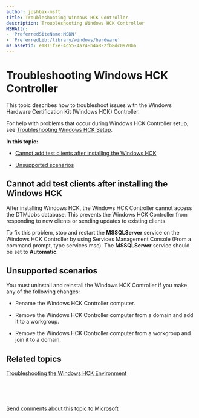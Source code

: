 ```yaml
---
author: joshbax-msft
title: Troubleshooting Windows HCK Controller
description: Troubleshooting Windows HCK Controller
MSHAttr:
- 'PreferredSiteName:MSDN'
- 'PreferredLib:/library/windows/hardware'
ms.assetid: e1811f2e-4c55-4a74-b4a8-2fb8dc0970ba
---
```


# Troubleshooting Windows HCK Controller


This topic describes how to troubleshoot issues with the Windows Hardware Certification Kit (Windows HCK) Controller.

For help with problems that occur during Windows HCK Controller setup, see [Troubleshooting Windows HCK Setup](troubleshooting-windows-hck-setup.md).

**In this topic:**

-   [Cannot add test clients after installing the Windows HCK](#adddtest)

-   [Unsupported scenarios](#unsup)

## <a href="" id="adddtest"></a>Cannot add test clients after installing the Windows HCK


After installing Windows HCK, the Windows HCK Controller cannot access the DTMJobs database. This prevents the Windows HCK Controller from responding to new clients or sending updates to existing clients.

To fix this problem, stop and restart the **MSSQLServer** service on the Windows HCK Controller by using Services Management Console (From a command prompt, type services.msc). The **MSSQLServer** service should be set to **Automatic**.

## <a href="" id="unsup"></a>Unsupported scenarios


You must uninstall and reinstall the Windows HCK Controller if you make any of the following changes:

-   Rename the Windows HCK Controller computer.

-   Remove the Windows HCK Controller computer from a domain and add it to a workgroup.

-   Remove the Windows HCK Controller computer from a workgroup and join it to a domain.

## Related topics


[Troubleshooting the Windows HCK Environment](troubleshooting-the-windows-hck-environment.md)

 

 

[Send comments about this topic to Microsoft](mailto:wsddocfb@microsoft.com?subject=Documentation%20feedback%20%5Bp_hck\p_hck%5D:%20Troubleshooting%20Windows%20HCK%20Controller%20%20RELEASE:%20%284/27/2016%29&body=%0A%0APRIVACY%20STATEMENT%0A%0AWe%20use%20your%20feedback%20to%20improve%20the%20documentation.%20We%20don't%20use%20your%20email%20address%20for%20any%20other%20purpose,%20and%20we'll%20remove%20your%20email%20address%20from%20our%20system%20after%20the%20issue%20that%20you're%20reporting%20is%20fixed.%20While%20we're%20working%20to%20fix%20this%20issue,%20we%20might%20send%20you%20an%20email%20message%20to%20ask%20for%20more%20info.%20Later,%20we%20might%20also%20send%20you%20an%20email%20message%20to%20let%20you%20know%20that%20we've%20addressed%20your%20feedback.%0A%0AFor%20more%20info%20about%20Microsoft's%20privacy%20policy,%20see%20http://privacy.microsoft.com/default.aspx. "Send comments about this topic to Microsoft")





